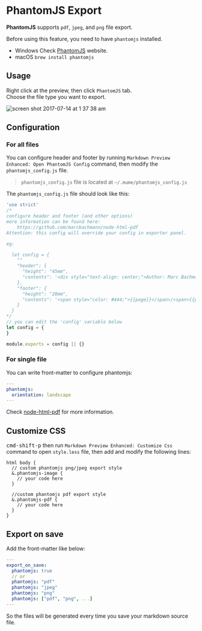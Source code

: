 # PhantomJS Export  

**PhantomJS** supports `pdf`, `jpeg`, and `png` file export.  

Before using this feature, you need to have `phantomjs` installed.  

* Windows
Check [PhantomJS](http://phantomjs.org/) website.
* macOS
`brew install phantomjs`

## Usage
Right click at the preview, then click `PhantomJS` tab.  
Choose the file type you want to export.  

![screen shot 2017-07-14 at 1 37 38 am](https://user-images.githubusercontent.com/1908863/28201098-0e5fe3be-6835-11e7-8db6-75fe7e5c35c7.png)

## Configuration    
### For all files
You can configure header and footer by running `Markdown Preview Enhanced: Open PhantomJS Config` command, then modify the `phantomjs_config.js` file.  

> `phantomjs_config.js` file is located at `~/.mume/phantomjs_config.js`

The `phantomjs_config.js` file should look like this:   

```javascript
'use strict'
/*
configure header and footer (and other options)
more information can be found here:
    https://github.com/marcbachmann/node-html-pdf
Attention: this config will override your config in exporter panel.

eg:

  let config = {
    ""
    "header": {
      "height": "45mm",
      "contents": '<div style="text-align: center;">Author: Marc Bachmann</div>'
    },
    "footer": {
      "height": "28mm",
      "contents": '<span style="color: #444;">{{page}}</span>/<span>{{pages}}</span>'
    }
  }
*/
// you can edit the 'config' variable below
let config = {
}

module.exports = config || {}
```

### For single file  
You can write front-matter to configure phantomjs:  

```yaml
---
phantomjs:
  orientation: landscape
---
```

Check [node-html-pdf](https://github.com/marcbachmann/node-html-pdf#options) for more information.  

## Customize CSS
<kbd>cmd-shift-p</kbd> then run `Markdown Preview Enhanced: Customize Css` command to open `style.less` file, then add and modify the following lines:  
```less
html body {
  // custom phantomjs png/jpeg export style
  &.phantomjs-image {
    // your code here
  }

  //custom phantomjs pdf export style
  &.phantomjs-pdf {
    // your code here
  }
}
```

## Export on save
Add the front-matter like below:  
```yaml
---
export_on_save:
  phantomjs: true
  // or
  phantomjs: "pdf"
  phantomjs: "jpeg"
  phantomjs: "png"
  phantomjs: ["pdf", "png", ...]
---
```
So the files will be generated every time you save your markdown source file.  
